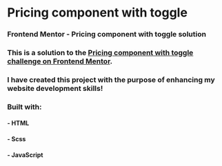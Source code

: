 # Pricing component with toggle

### Frontend Mentor - Pricing component with toggle solution

### This is a solution to the [Pricing component with toggle challenge on Frontend Mentor](https://www.frontendmentor.io/challenges/pricing-component-with-toggle-8vPwRMIC).

### I have created this project with the purpose of enhancing my website development skills!

### Built with:
#### - HTML
#### - Scss
#### - JavaScript